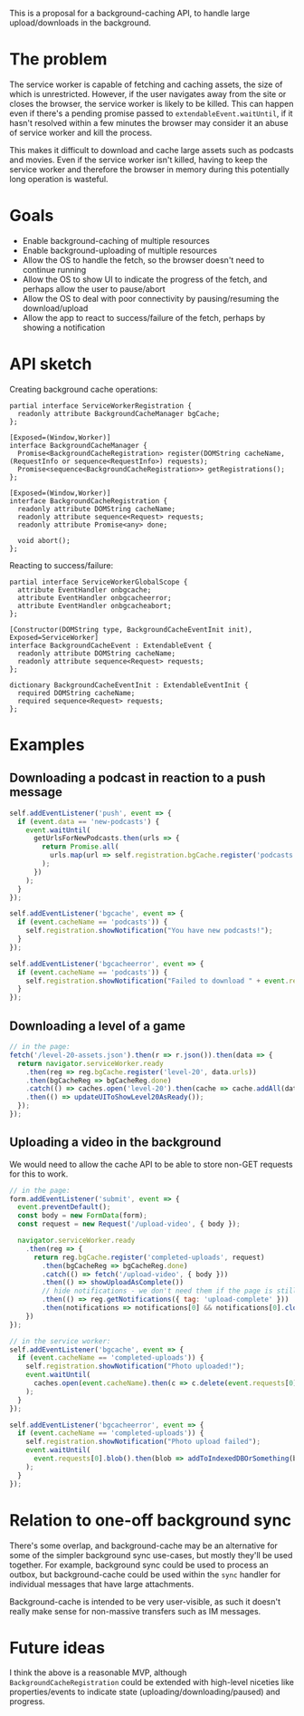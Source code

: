 This is a proposal for a background-caching API, to handle large upload/downloads in the background.

# The problem

The service worker is capable of fetching and caching assets, the size of which is unrestricted. However, if the user navigates away from the site or closes the browser, the service worker is likely to be killed. This can happen even if there's a pending promise passed to `extendableEvent.waitUntil`, if it hasn't resolved within a few minutes the browser may consider it an abuse of service worker and kill the process.

This makes it difficult to download and cache large assets such as podcasts and movies. Even if the service worker isn't killed, having to keep the service worker and therefore the browser in memory during this potentially long operation is wasteful.

# Goals

* Enable background-caching of multiple resources
* Enable background-uploading of multiple resources
* Allow the OS to handle the fetch, so the browser doesn't need to continue running
* Allow the OS to show UI to indicate the progress of the fetch, and perhaps allow the user to pause/abort
* Allow the OS to deal with poor connectivity by pausing/resuming the download/upload
* Allow the app to react to success/failure of the fetch, perhaps by showing a notification

# API sketch

Creating background cache operations:

```
partial interface ServiceWorkerRegistration {
  readonly attribute BackgroundCacheManager bgCache;
};

[Exposed=(Window,Worker)]
interface BackgroundCacheManager {
  Promise<BackgroundCacheRegistration> register(DOMString cacheName, (RequestInfo or sequence<RequestInfo>) requests);
  Promise<sequence<BackgroundCacheRegistration>> getRegistrations();
};

[Exposed=(Window,Worker)]
interface BackgroundCacheRegistration {
  readonly attribute DOMString cacheName;
  readonly attribute sequence<Request> requests;
  readonly attribute Promise<any> done;

  void abort();
};
```

Reacting to success/failure:

```
partial interface ServiceWorkerGlobalScope {
  attribute EventHandler onbgcache;
  attribute EventHandler onbgcacheerror;
  attribute EventHandler onbgcacheabort;
};

[Constructor(DOMString type, BackgroundCacheEventInit init), Exposed=ServiceWorker]
interface BackgroundCacheEvent : ExtendableEvent {
  readonly attribute DOMString cacheName;
  readonly attribute sequence<Request> requests;
};

dictionary BackgroundCacheEventInit : ExtendableEventInit {
  required DOMString cacheName;
  required sequence<Request> requests;
};
```

# Examples

## Downloading a podcast in reaction to a push message

```js
self.addEventListener('push', event => {
  if (event.data == 'new-podcasts') {
    event.waitUntil(
      getUrlsForNewPodcasts.then(urls => {
        return Promise.all(
          urls.map(url => self.registration.bgCache.register('podcasts', url))
        );
      })
    );
  }
});

self.addEventListener('bgcache', event => {
  if (event.cacheName == 'podcasts')) {
    self.registration.showNotification("You have new podcasts!");
  }
});

self.addEventListener('bgcacheerror', event => {
  if (event.cacheName == 'podcasts')) {
    self.registration.showNotification("Failed to download " + event.requests[0].url);
  }
});
```

## Downloading a level of a game

```js
// in the page:
fetch('/level-20-assets.json').then(r => r.json()).then(data => {
  return navigator.serviceWorker.ready
    .then(reg => reg.bgCache.register('level-20', data.urls))
    .then(bgCacheReg => bgCacheReg.done)
    .catch(() => caches.open('level-20').then(cache => cache.addAll(data.urls)))
    .then(() => updateUIToShowLevel20AsReady());
  });
});
```

## Uploading a video in the background

We would need to allow the cache API to be able to store non-GET requests for this to work.

```js
// in the page:
form.addEventListener('submit', event => {
  event.preventDefault();
  const body = new FormData(form);
  const request = new Request('/upload-video', { body });

  navigator.serviceWorker.ready
    .then(reg => {
      return reg.bgCache.register('completed-uploads', request)
        .then(bgCacheReg => bgCacheReg.done)
        .catch(() => fetch('/upload-video', { body }))
        .then(() => showUploadAsComplete())
        // hide notifications - we don't need them if the page is still open
        .then(() => reg.getNotifications({ tag: 'upload-complete' }))
        .then(notifications => notifications[0] && notifications[0].close())
    })
});
```

```js
// in the service worker:
self.addEventListener('bgcache', event => {
  if (event.cacheName == 'completed-uploads')) {
    self.registration.showNotification("Photo uploaded!");
    event.waitUntil(
      caches.open(event.cacheName).then(c => c.delete(event.requests[0]))
    );
  }
});

self.addEventListener('bgcacheerror', event => {
  if (event.cacheName == 'completed-uploads')) {
    self.registration.showNotification("Photo upload failed");
    event.waitUntil(
      event.requests[0].blob().then(blob => addToIndexedDBOrSomething(blob))
    );
  }
});
```

# Relation to one-off background sync

There's some overlap, and background-cache may be an alternative for some of the simpler background sync use-cases, but mostly they'll be used together. For example, background sync could be used to process an outbox, but background-cache could be used within the `sync` handler for individual messages that have large attachments.

Background-cache is intended to be very user-visible, as such it doesn't really make sense for non-massive transfers such as IM messages.

# Future ideas

I think the above is a reasonable MVP, although `BackgroundCacheRegistration` could be extended with high-level niceties like properties/events to indicate state (uploading/downloading/paused) and progress.
